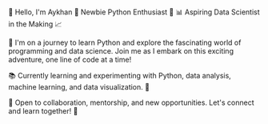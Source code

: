 👋 Hello, I'm Aykhan 🌱 Newbie Python Enthusiast 🐍 📊 Aspiring Data Scientist in the Making 📈

🚀 I'm on a journey to learn Python and explore the fascinating world of programming and data science. Join me as I embark on this exciting adventure, one line of code at a time!

📚 Currently learning and experimenting with Python, data analysis, machine learning, and data visualization. 🧪

📖 Open to collaboration, mentorship, and new opportunities. Let's connect and learn together! 🤝
